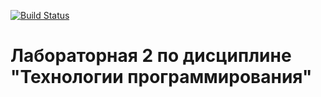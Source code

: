 [![Build Status](https://app.travis-ci.com/Krivabokov/PTLab2.svg?branch=master)](https://app.travis-ci.com/Krivabokov/PTLab2)
# Лабораторная 2 по дисциплине "Технологии программирования"

